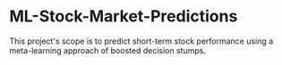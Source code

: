 # ML-Stock-Market-Predictions
This project's scope is to predict short-term stock performance using a meta-learning approach of boosted decision stumps.